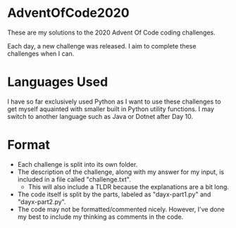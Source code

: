 # AdventOfCode2020
These are my solutions to the 2020 Advent Of Code coding challenges.

Each day, a new challenge was released. I aim to complete these challenges when I can.

# Languages Used

I have so far exclusively used Python as I want to use these challenges to get myself aquainted with smaller built in Python utility functions.
I may switch to another language such as Java or Dotnet after Day 10.

# Format

- Each challenge is split into its own folder.
- The description of the challenge, along with my answer for my input, is included in a file called "challenge.txt".
    - This will also include a TLDR because the explanations are a bit long.
- The code itself is split by the parts, labeled as "dayx-part1.py" and "dayx-part2.py".
- The code may not be formatted/commented nicely. However, I've done my best to include my thinking as comments in the code.

